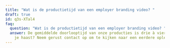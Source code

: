 ```yaml
---
title: "Wat is de productietijd van een employer branding video? "
draft: true
id: q3s-XTal4
faq:
  question: "Wat is de productietijd van een employer branding video? "
  answer: De gemiddelde doorlooptijd van onze producties is drie à vier weken. Heb
    je haast? Neem gerust contact op om te kijken naar een eerdere oplevering!
---
```

